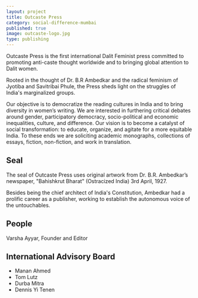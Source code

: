 ```yaml
---
layout: project
title: Outcaste Press
category: social-difference-mumbai
published: true
image: outcaste-logo.jpg
type: publishing
---
```


Outcaste Press is the first international Dalit Feminist press committed to
promoting anti-caste thought worldwide and to bringing global attention to
Dalit women.

Rooted in the thought of Dr. B.R Ambedkar and the radical feminism of Jyotiba
and Savitribai Phule, the Press sheds light on the struggles of India's
marginalized groups.

Our objective is to democratize the reading cultures in India and to bring
diversity in women’s writing. We are interested in furthering critical debates
around gender, participatory democracy, socio-political and economic
inequalities, culture, and difference. Our vision is to become a catalyst of
social transformation: to educate, organize, and agitate for a more equitable
India. To these ends we are soliciting academic monographs, collections of
essays, fiction, non-fiction, and work in translation.

## Seal

The seal of Outcaste Press uses original artwork from Dr. B.R. Ambedkar’s
newspaper, "Bahishkrut Bharat" (Ostracized India) 3rd April, 1927.

Besides being the chief architect of India's Constitution, Ambedkar had a
prolific career as a publisher, working to establish the autonomous voice of
the untouchables.

## People

Varsha Ayyar, Founder and Editor

## International Advisory Board

- Manan Ahmed
- Tom Lutz
- Durba Mitra
- Dennis Yi Tenen
